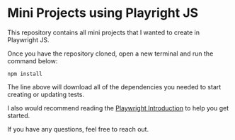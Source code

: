 # Mini Projects using Playright JS
This repository contains all mini projects that I wanted to create in Playwright JS.

Once you have the repository cloned, open a new terminal and run the command below:

`npm install`

The line above will download all of the dependencies you needed to start creating or updating tests.

I also would recommend reading the [Playwright Introduction](https://playwright.dev/docs/intro) to help you get started.

If you have any questions, feel free to reach out.
